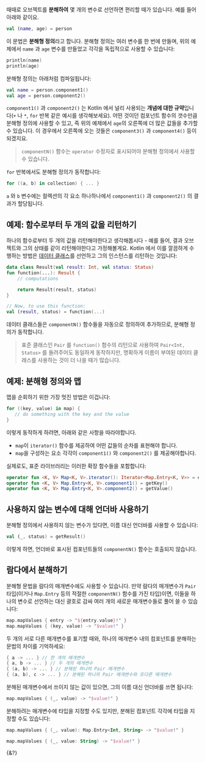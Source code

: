 때때로 오브젝트를 **분해하여** 몇 개의 변수로 선언하면 편리할 때가 있습니다. 예를 들어 아래와 같이요.

```kotlin
val (name, age) = person
```

이 문법은 **분해형 정의**라고 합니다. 분해형 정의는 여러 변수를 한 번에 만들며, 위의 예제에서 `name` 과 `age` 변수를 만들었고 각각을 독립적으로 사용할 수 있습니다:

```kotlin
println(name)
println(age)
```

분해형 정의는 아래처럼 컴파일됩니다:

```kotlin
val name = person.component1()
val age = person.component2()
```

`component1()` 과 `component2()` 는 Kotlin 에서 널리 사용되는 **개념에 대한 규약**입니다(`+` 나 `*`, `for` 반복 같은 예시를 생각해보세요). 
어떤 것이던 컴포넌트 함수의 갯수만큼 분해형 정의에 사용할 수 있고, 즉 위의 예제에서 `age`의 오른쪽에 더 많은 값들을 추가할 수 있습니다.
이 경우에서 오른쪽에 오는 것들은 `component3()` 과 `component4()` 등이 되겠지요.

> `componentN()` 함수는 `operator` 수정자로 표시되어야 분해형 정의에서 사용할 수 있습니다.

`for` 반복에서도 분해형 정의가 동작합니다:

```kotlin
for ((a, b) in collection) { ... }
```

`a` 와 `b` 변수에는 컬렉션의 각 요소 하나하나에서 `component1()` 과 `component2()` 의 결과가 할당됩니다.

## 예제: 함수로부터 두 개의 값을 리턴하기

하나의 함수로부터 두 개의 값을 리턴해야한다고 생각해봅시다 - 예를 들어, 결과 오브젝트와 그의 상태를 같이 리턴해야한다고 가정해볼게요.
Kotlin 에서 이를 깔끔하게 수행하는 방법은 [데이터 클래스](/docs/data-classes.md)를 선언하고 그의 인스턴스를 리턴하는 것입니다:

```kotlin
data class Result(val result: Int, val status: Status)
fun function(...): Result {
    // computations

    return Result(result, status)
}

// Now, to use this function:
val (result, status) = function(...)
```

데이터 클래스들은 `componentN()` 함수들을 자동으로 정의하여 추가하므로, 분해형 정의가 동작합니다.

> 표준 클래스인 `Pair` 를 `function()` 함수의 리턴으로 사용하여 `Pair<Int, Status>` 를 돌려주어도 동일하게 동작하지만, 
> 명확하게 이름이 부여된 데이터 클래스를 사용하는 것이 더 나을 때가 많습니다.

## 예제: 분해형 정의와 맵

맵을 순회하기 위한 가장 멋진 방법은 이겁니다:

```kotlin
for ((key, value) in map) {
   // do something with the key and the value
}
```

이렇게 동작하게 하려면, 아래와 같은 사항을 따라야합니다.

- `map`이 `iterator()` 함수를 제공하여 어떤 값들의 순차를 표현해야 합니다.
- `map`을 구성하는 요소 각각이 `component1()` 와 `component2()` 를 제공해야합니다.

실제로도, 표준 라이브러리는 이러한 확장 함수들을 포함합니다:

```kotlin
operator fun <K, V> Map<K, V>.iterator(): Iterator<Map.Entry<K, V>> = entrySet().iterator()
operator fun <K, V> Map.Entry<K, V>.component1() = getKey()
operator fun <K, V> Map.Entry<K, V>.component2() = getValue()
```

## 사용하지 않는 변수에 대해 언더바 사용하기

분해형 정의에서 사용하지 않는 변수가 있다면, 이름 대신 언더바를 사용할 수 있습니다:

```kotlin
val (_, status) = getResult()
```

이렇게 하면, 언더바로 표시된 컴포넌트들의 `componentN()` 함수는 호출되지 않습니다.

## 람다에서 분해하기

분해형 문법을 람다의 매개변수에도 사용할 수 있습니다. 만약 람다의 매개변수가 `Pair` 타입(이거나 `Map.Entry` 등의 적절한 `componentN()` 함수를 가진 타입)이면, 이들을 하나의 변수로 선언하는 대신 괄호로 감싸 여러 개의 새로운 매개변수들로 풀어 쓸 수 있습니다:

```kotlin
map.mapValues { entry -> "${entry.value}!" }
map.mapValues { (key, value) -> "$value!" }
```

두 개의 서로 다른 매개변수를 표기할 때와, 하나의 매개변수 내의 컴포넌트를 분해하는 문법의 차이를 기억하세요:

```kotlin
{ a -> ... } // 한 개의 매개변수
{ a, b -> ... } // 두 개의 매개변수
{ (a, b) -> ... } // 분해된 하나의 Pair 매개변수
{ (a, b), c -> ... } // 분해된 하나의 Pair 매개변수와 또다른 매개변수
```

분해된 매개변수에서 쓰이지 않는 값이 있으면, 그의 이름 대신 언더바를 쓰면 됩니다:

```kotlin
map.mapValues { (_, value) -> "$value!" }
```

분해하려는 매개변수에 타입을 지정할 수도 있지만, 분해된 컴포넌트 각각에 타입을 지정할 수도 있습니다:

```kotlin
map.mapValues { (_, value): Map.Entry<Int, String> -> "$value!" }

map.mapValues { (_, value: String) -> "$value!" }
```

{&?}
